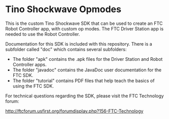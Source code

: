 # Tino Shockwave Opmodes

This is the custom Tino Shockwave SDK that can be used to create an FTC Robot Controller app, with custom op modes.
The FTC Driver Station app is needed to use the Robot Controller.

Documentation for this SDK is included with this repository.  There is a subfolder called "doc" which contains several subfolders:

 * The folder "apk" contains the .apk files for the Driver Station and Robot Controller apps.
 * The folder "javadoc" contains the JavaDoc user documentation for the FTC SDK.
 * The folder "tutorial" contains PDF files that help teach the basics of using the FTC SDK.

For technical questions regarding the SDK, please visit the FTC Technology forum:

  http://ftcforum.usfirst.org/forumdisplay.php?156-FTC-Technology
